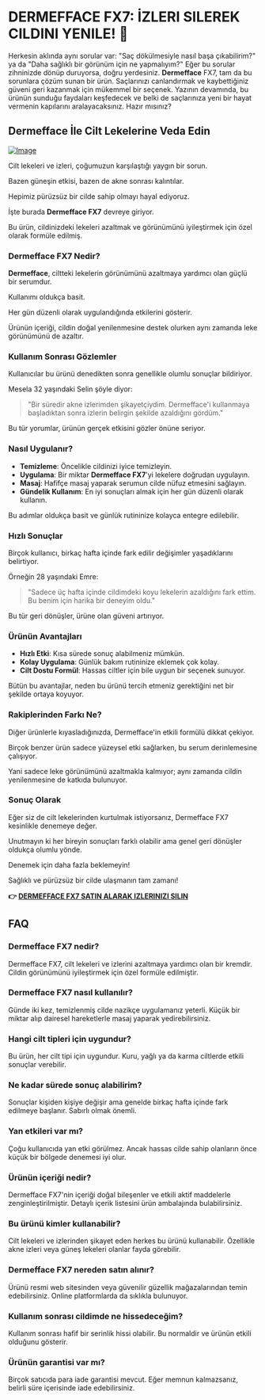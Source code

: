 # DERMEFFACE FX7: İZLERI SILEREK CILDINI YENILE! 🌟

Herkesin aklında aynı sorular var: "Saç dökülmesiyle nasıl başa çıkabilirim?" ya da "Daha sağlıklı bir görünüm için ne yapmalıyım?" Eğer bu sorular zihninizde dönüp duruyorsa, doğru yerdesiniz. **Dermefface** FX7, tam da bu sorunlara çözüm sunan bir ürün. Saçlarınızı canlandırmak ve kaybettiğiniz güveni geri kazanmak için mükemmel bir seçenek. Yazının devamında, bu ürünün sunduğu faydaları keşfedecek ve belki de saçlarınıza yeni bir hayat vermenin kapılarını aralayacaksınız. Hazır mısınız?

## Dermefface İle Cilt Lekelerine Veda Edin

[![Image](https://www2.sellhealth.com/114/dermeffacefx7_3_3.png)](https://gchaffi.com/qndbiZu0)

Cilt lekeleri ve izleri, çoğumuzun karşılaştığı yaygın bir sorun. 

Bazen güneşin etkisi, bazen de akne sonrası kalıntılar. 

Hepimiz pürüzsüz bir cilde sahip olmayı hayal ediyoruz.

İşte burada **Dermefface FX7** devreye giriyor.

Bu ürün, cildinizdeki lekeleri azaltmak ve görünümünü iyileştirmek için özel olarak formüle edilmiş.

### Dermefface FX7 Nedir?

**Dermefface**, ciltteki lekelerin görünümünü azaltmaya yardımcı olan güçlü bir serumdur. 

Kullanımı oldukça basit. 

Her gün düzenli olarak uygulandığında etkilerini gösterir.

Ürünün içeriği, cildin doğal yenilenmesine destek olurken aynı zamanda leke görünümünü de azaltır.

### Kullanım Sonrası Gözlemler

Kullanıcılar bu ürünü denedikten sonra genellikle olumlu sonuçlar bildiriyor. 

Mesela 32 yaşındaki Selin şöyle diyor:

> "Bir süredir akne izlerimden şikayetçiydim. Dermefface'i kullanmaya başladıktan sonra izlerin belirgin şekilde azaldığını gördüm."

Bu tür yorumlar, ürünün gerçek etkisini gözler önüne seriyor.

### Nasıl Uygulanır?

- **Temizleme**: Öncelikle cildinizi iyice temizleyin.
- **Uygulama**: Bir miktar **Dermefface FX7**'yi lekelere doğrudan uygulayın.
- **Masaj**: Hafifçe masaj yaparak serumun cilde nüfuz etmesini sağlayın.
- **Gündelik Kullanım**: En iyi sonuçları almak için her gün düzenli olarak kullanın.

Bu adımlar oldukça basit ve günlük rutininize kolayca entegre edilebilir.

### Hızlı Sonuçlar

Birçok kullanıcı, birkaç hafta içinde fark edilir değişimler yaşadıklarını belirtiyor. 

Örneğin 28 yaşındaki Emre:

> "Sadece üç hafta içinde cildimdeki koyu lekelerin azaldığını fark ettim. Bu benim için harika bir deneyim oldu."

Bu tür geri dönüşler, ürüne olan güveni artırıyor.

### Ürünün Avantajları

- **Hızlı Etki**: Kısa sürede sonuç alabilmeniz mümkün.
- **Kolay Uygulama**: Günlük bakım rutininize eklemek çok kolay.
- **Cilt Dostu Formül**: Hassas ciltler için bile uygun bir seçenek sunuyor.
  
Bütün bu avantajlar, neden bu ürünü tercih etmeniz gerektiğini net bir şekilde ortaya koyuyor.

### Rakiplerinden Farkı Ne?

Diğer ürünlerle kıyasladığınızda, Dermefface'in etkili formülü dikkat çekiyor. 

Birçok benzer ürün sadece yüzeysel etki sağlarken, bu serum derinlemesine çalışıyor.

Yani sadece leke görünümünü azaltmakla kalmıyor; aynı zamanda cildin yenilenmesine de katkıda bulunuyor.

### Sonuç Olarak

Eğer siz de cilt lekelerinden kurtulmak istiyorsanız, Dermefface FX7 kesinlikle denemeye değer. 

Unutmayın ki her bireyin sonuçları farklı olabilir ama genel geri dönüşler oldukça olumlu yönde.

Denemek için daha fazla beklemeyin!

Sağlıklı ve pürüzsüz bir cilde ulaşmanın tam zamanı!



**👉 [DERMEFFACE FX7 SATIN ALARAK IZLERINIZI SILIN](https://gchaffi.com/qndbiZu0)**

## FAQ

### Dermefface FX7 nedir?
Dermefface FX7, cilt lekeleri ve izlerini azaltmaya yardımcı olan bir kremdir. Cildin görünümünü iyileştirmek için özel formüle edilmiştir. 

### Dermefface FX7 nasıl kullanılır?
Günde iki kez, temizlenmiş cilde nazikçe uygulamanız yeterli. Küçük bir miktar alıp dairesel hareketlerle masaj yaparak yedirebilirsiniz.

### Hangi cilt tipleri için uygundur?
Bu ürün, her cilt tipi için uygundur. Kuru, yağlı ya da karma ciltlerde etkili sonuçlar verebilir.

### Ne kadar sürede sonuç alabilirim?
Sonuçlar kişiden kişiye değişir ama genelde birkaç hafta içinde fark edilmeye başlanır. Sabırlı olmak önemli.

### Yan etkileri var mı?
Çoğu kullanıcıda yan etki görülmez. Ancak hassas cilde sahip olanların önce küçük bir bölgede denemesi iyi olur.

### Ürünün içeriği nedir?
Dermefface FX7'nin içeriği doğal bileşenler ve etkili aktif maddelerle zenginleştirilmiştir. Detaylı içerik listesini ürün ambalajında bulabilirsiniz.

### Bu ürünü kimler kullanabilir?
Cilt lekeleri ve izlerinden şikayet eden herkes bu ürünü kullanabilir. Özellikle akne izleri veya güneş lekeleri olanlar fayda görebilir.

### Dermefface FX7 nereden satın alınır?
Ürünü resmi web sitesinden veya güvenilir güzellik mağazalarından temin edebilirsiniz. Online platformlarda da sıklıkla bulunuyor.

### Kullanım sonrası cildimde ne hissedeceğim? 
Kullanım sonrası hafif bir serinlik hissi olabilir. Bu normaldir ve ürünün etkili olduğunu gösterir.

### Ürünün garantisi var mı?
Birçok satıcıda para iade garantisi mevcut. Eğer memnun kalmazsanız, belirli süre içerisinde iade edebilirsiniz.